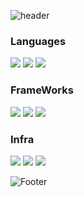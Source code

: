 <div>

  ![header](https://capsule-render.vercel.app/api?type=waving&color=40c2c7&section=header)
  <div>
    <h3>Languages</h3>
    <img src="https://img.shields.io/badge/Spring-6DB33F?style=plastic-square&logo=Spring&logoColor=white">
    <img src="https://img.shields.io/badge/Spring Boot-6DB33F?style=plastic-square&logo=Spring Boot&logoColor=white">
    <img src="https://img.shields.io/badge/AWS-232F3E?style=plastic-square&logo=amazonaws&logoColor=white">
  </div>
  
  

  ### FrameWorks
  <img src="https://img.shields.io/badge/JavaScript-F7DF1E?style=plastic-square&logo=JavaScript&logoColor=white"/>
  <img src="https://img.shields.io/badge/TypeScript-3178C6?style=plastic-square&logo=TypeScript&logoColor=white"/>
  <img src="https://img.shields.io/badge/React-61DAFB?style=plastic-square&logo=react&logoColor=white">
  <br/>

  ### Infra
  <img src="https://img.shields.io/badge/JavaScript-F7DF1E?style=plastic-square&logo=JavaScript&logoColor=white"/>
  <img src="https://img.shields.io/badge/TypeScript-3178C6?style=plastic-square&logo=TypeScript&logoColor=white"/>
  <img src="https://img.shields.io/badge/React-61DAFB?style=plastic-square&logo=react&logoColor=white">
  <br/>

  ![Footer](https://capsule-render.vercel.app/api?type=waving&color=40c2c7&section=footer)
  
</div>




<!--
**Goodyun92/Goodyun92** is a ✨ _special_ ✨ repository because its `README.md` (this file) appears on your GitHub profile.

Here are some ideas to get you started:

- 🔭 I’m currently working on ...
- 🌱 I’m currently learning ...
- 👯 I’m looking to collaborate on ...
- 🤔 I’m looking for help with ...
- 💬 Ask me about ...
- 📫 How to reach me: ...
- 😄 Pronouns: ...
- ⚡ Fun fact: ...
-->
